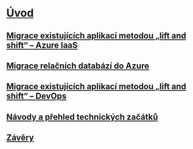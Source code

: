 # [Úvod](index.md)
## [Migrace existujících aplikací metodou „lift and shift“ – Azure IaaS](lift-and-shift-existing-apps-azure-iaas.md)
## [Migrace relačních databází do Azure](migrate-your-relational-databases-to-azure.md)
## [Migrace existujících aplikací metodou „lift and shift“ – DevOps](lift-and-shift-existing-apps-devops/)
## [Návody a přehled technických začátků](walkthroughs-technical-get-started-overview.md)
## [Závěry](conclusions.md)

